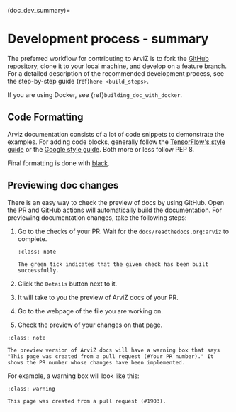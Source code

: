 (doc_dev_summary)=
# Development process - summary

The preferred workflow for contributing to ArviZ is to fork
the [GitHub repository](https://github.com/arviz-devs/arviz/),
clone it to your local machine, and develop on a feature branch. For a detailed description of the recommended development process, see the step-by-step guide {ref}`here <build_steps>`.

If you are using Docker, see {ref}`building_doc_with_docker`.

## Code Formatting
Arviz documentation consists of a lot of code snippets to demonstrate the examples. For adding code blocks, generally follow the [TensorFlow's style guide](https://www.tensorflow.org/community/contribute/code_style)
or the [Google style guide](https://github.com/google/styleguide/blob/gh-pages/pyguide.md).
Both more or less follow PEP 8.

Final formatting is done with [black](https://github.com/ambv/black).

## Previewing doc changes

There is an easy way to check the preview of docs by using GitHub. Open the PR and GitHub actions will automatically build the documentation.
For previewing documentation changes, take the following steps:

1. Go to the checks of your PR. Wait for the `docs/readthedocs.org:arviz` to complete.

   ```{admonition} Note
   :class: note

   The green tick indicates that the given check has been built successfully.
   ```

2. Click the `Details` button next to it.
3. It will take to you the preview of ArviZ docs of your PR.
4. Go to the webpage of the file you are working on.
5. Check the preview of your changes on that page.


```{admonition} Note
:class: note

The preview version of ArviZ docs will have a warning box that says "This page was created from a pull request (#Your PR number)." It shows the PR number whose changes have been implemented.
```

For example, a warning box will look like this:

```{admonition} Warning
:class: warning

This page was created from a pull request (#1903).
```